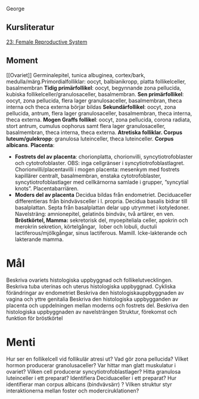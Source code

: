 George
## Kursliteratur
[23: Female Reproductive System](https://anatomicalsciences-lwwhealthlibrary-com.ezproxy.ub.gu.se/content.aspx?sectionid=257430881&bookid=3290)

## Moment

[[Ovariet]] Germinalepitel, tunica albuginea, cortex/bark, medulla/märg.Primordialfolliklar: oocyt, balbianikropp, platta follikelceller, basalmembran
**Tidig primärfollikel**: oocyt, begynnande zona pellucida, kubiska follikelceller/granulosaceller, basalmembran. 
**Sen primärfollikel**: oocyt, zona pellucida, flera lager granulosaceller, basalmembran, theca interna och theca externa börjar bildas
**Sekundärfollikel**: oocyt, zona pellucida, antrum, flera lager granulosaceller, basalmembran, theca interna, theca externa. 
**Mogen Graffs follikel**: oocyt, zona pellucida, corona radiata, stort antrum, cumulus oophorus samt flera lager granulosaceller, basalmembran, theca interna, theca externa. 
**Atretiska folliklar. Corpus luteum/gulekropp**: granulosa luteinceller, theca luteinceller. **Corpus albicans**.
**Placenta**:
- **Fostrets del av placenta**: chorionplatta, chorionvilli,
syncytiotrofoblaster och cytotrofoblaster. OBS: inga cellgränser
i syncytiotrofoblastlagret. Chorionvilli/placentavilli i mogen
placenta: mesenkym med fostrets kapillärer centralt,
basalmembran, enstaka cytotrofoblaster,
syncytiotrofoblastlager med cellkärnorna samlade i grupper,
”syncytial knots”. Placentabarriären.
- **Moders del av placenta** Decidua bildas från endometriet.
Deciduaceller differentieras från bindvävsceller i l. propria.
Decidua basalis bidrar till basalplattan. Septa från basalplattan
delar upp utrymmet i kotyledoner. Navelsträng: amnionepitel,
gelatinös bindväv, två artärer, en ven.
**Bröstkörtel, Mamma:** sekretorisk del, myoepiteliala celler, apokrin och merokrin sekretion, körtelgångar,  lober och lobuli, ductuli lactiferous/mjölkgångar, sinus lactiferous. Mamill.
Icke-lakterande och lakterande mamma.

# Mål
Beskriva ovariets histologiska uppbyggnad och follikelutvecklingen.
Beskriva tuba uterinas och uterus histologiska uppbyggnad.
Cykliska förändringar av endometriet
Beskriva den histologiskauppbyggnaden av vagina och yttre genitalia
Beskriva den histologiska uppbygganden av placenta och uppdelningen mellan moderns och fostrets del.
Beskriva den histologiska uppbyggnaden av navelsträngen
Struktur, förekomst och funktion för bröstkörtel
# Menti
Hur ser en follikelcell vid follikulär atresi ut?
Vad gör zona pellucida?
Vilket hormon producerar granolusaceller?
Var hittar man glatt muskulatur i ovariet?
Vilken cell producerar syncytiotrofoblastlager?
Hitta granulosa luteinceller i ett preparat?
Identifiera Deciduaceller i ett preparat?
Hur identifierar man corpus albicans (bindvävsärr) ?
Vilken struktur styr interaktionerna mellan foster och moderciruklationen?